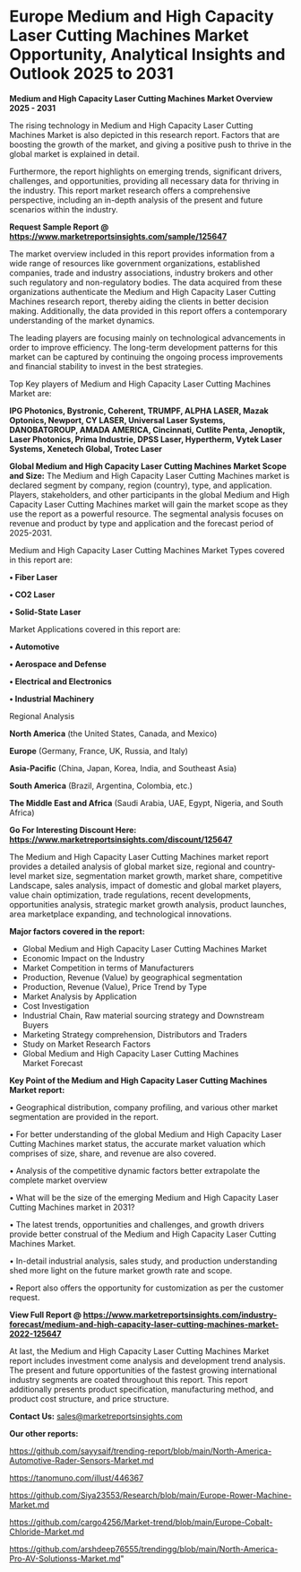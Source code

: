 # Europe Medium and High Capacity Laser Cutting Machines Market Opportunity, Analytical Insights and Outlook 2025 to 2031

<Strong> Medium and High Capacity Laser Cutting Machines Market Overview 2025 - 2031</strong>

The rising technology in Medium and High Capacity Laser Cutting Machines Market is also depicted in this research report. Factors that are boosting the growth of the market, and giving a positive push to thrive in the global market is explained in detail.

Furthermore, the report highlights on emerging trends, significant drivers, challenges, and opportunities, providing all necessary data for thriving in the industry. This report market research offers a comprehensive perspective, including an in-depth analysis of the present and future scenarios within the industry.

<strong>Request Sample Report @ <a href=https://www.marketreportsinsights.com/sample/125647>https://www.marketreportsinsights.com/sample/125647</a></strong>

The market overview included in this report provides information from a wide range of resources like government organizations, established companies, trade and industry associations, industry brokers and other such regulatory and non-regulatory bodies. The data acquired from these organizations authenticate the Medium and High Capacity Laser Cutting Machines research report, thereby aiding the clients in better decision making. Additionally, the data provided in this report offers a contemporary understanding of the market dynamics.

The leading players are focusing mainly on technological advancements in order to improve efficiency. The long-term development patterns for this market can be captured by continuing the ongoing process improvements and financial stability to invest in the best strategies.

Top Key players of Medium and High Capacity Laser Cutting Machines Market are:

<strong>IPG Photonics, Bystronic, Coherent, TRUMPF, ALPHA LASER, Mazak Optonics, Newport, CY LASER, Universal Laser Systems, DANOBATGROUP, AMADA AMERICA, Cincinnati, Cutlite Penta, Jenoptik, Laser Photonics, Prima Industrie, DPSS Laser, Hypertherm, Vytek Laser Systems, Xenetech Global, Trotec Laser</strong>

<strong><b>Global Medium and High Capacity Laser Cutting Machines Market Scope and Size:</b></strong>
The Medium and High Capacity Laser Cutting Machines market is declared segment by company, region (country), type, and application. Players, stakeholders, and other participants in the global Medium and High Capacity Laser Cutting Machines market will gain the market scope as they use the report as a powerful resource. The segmental analysis focuses on revenue and product by type and application and the forecast period of 2025-2031.

Medium and High Capacity Laser Cutting Machines Market Types covered in this report are:

<strong>• Fiber Laser

• CO2 Laser

• Solid-State Laser</strong>

Market Applications covered in this report are:

<strong>• Automotive

• Aerospace and Defense

• Electrical and Electronics

• Industrial Machinery</strong> 

Regional Analysis

<strong>North America</strong> (the United States, Canada, and Mexico)

<strong>Europe</strong> (Germany, France, UK, Russia, and Italy)

<strong>Asia-Pacific</strong> (China, Japan, Korea, India, and Southeast Asia)

<strong>South America</strong> (Brazil, Argentina, Colombia, etc.)

<strong>The Middle East and Africa</strong> (Saudi Arabia, UAE, Egypt, Nigeria, and South Africa)

<strong>Go For Interesting Discount Here: <a href=https://www.marketreportsinsights.com/discount/125647>https://www.marketreportsinsights.com/discount/125647</a></strong>

The Medium and High Capacity Laser Cutting Machines market report provides a detailed analysis of global market size, regional and country-level market size, segmentation market growth, market share, competitive Landscape, sales analysis, impact of domestic and global market players, value chain optimization, trade regulations, recent developments, opportunities analysis, strategic market growth analysis, product launches, area marketplace expanding, and technological innovations.

<strong><b>Major factors covered in the report:</b></strong>
<ul>
  <li>Global Medium and High Capacity Laser Cutting Machines Market </li>
  <li>Economic Impact on the Industry</li>
  <li>Market Competition in terms of Manufacturers</li>
  <li>Production, Revenue (Value) by geographical segmentation</li>
  <li>Production, Revenue (Value), Price Trend by Type</li>
  <li>Market Analysis by Application</li>
  <li>Cost Investigation</li>
  <li>Industrial Chain, Raw material sourcing strategy and Downstream Buyers</li>
  <li>Marketing Strategy comprehension, Distributors and Traders</li>
  <li>Study on Market Research Factors</li>
  <li>Global Medium and High Capacity Laser Cutting Machines Market Forecast</li>
</ul>

<strong><b>Key Point of the Medium and High Capacity Laser Cutting Machines Market report:</b></strong>

• Geographical distribution, company profiling, and various other market segmentation are provided in the report.

• For better understanding of the global Medium and High Capacity Laser Cutting Machines market status, the accurate market valuation which comprises of size, share, and revenue are also covered.

• Analysis of the competitive dynamic factors better extrapolate the complete market overview

• What will be the size of the emerging Medium and High Capacity Laser Cutting Machines market in 2031?

• The latest trends, opportunities and challenges, and growth drivers provide better construal of the Medium and High Capacity Laser Cutting Machines Market.

• In-detail industrial analysis, sales study, and production understanding shed more light on the future market growth rate and scope.

• Report also offers the opportunity for customization as per the customer request.

<strong><b>View Full Report @ <a href=https://www.marketreportsinsights.com/industry-forecast/medium-and-high-capacity-laser-cutting-machines-market-2022-125647>https://www.marketreportsinsights.com/industry-forecast/medium-and-high-capacity-laser-cutting-machines-market-2022-125647</a></b></strong>


At last, the Medium and High Capacity Laser Cutting Machines Market report includes investment come analysis and development trend analysis. The present and future opportunities of the fastest growing international industry segments are coated throughout this report. This report additionally presents product specification, manufacturing method, and product cost structure, and price structure.

<strong>Contact Us:</strong>
sales@marketreportsinsights.com

<strong>Our other reports:</strong>

<a href=https://github.com/sayysaif/trending-report/blob/main/North-America-Automotive-Rader-Sensors-Market.md>https://github.com/sayysaif/trending-report/blob/main/North-America-Automotive-Rader-Sensors-Market.md</a>

<a href=https://tanomuno.com/illust/446367>https://tanomuno.com/illust/446367</a>

<a href=https://github.com/Siya23553/Research/blob/main/Europe-Rower-Machine-Market.md>https://github.com/Siya23553/Research/blob/main/Europe-Rower-Machine-Market.md</a>

<a href=https://github.com/cargo4256/Market-trend/blob/main/Europe-Cobalt-Chloride-Market.md>https://github.com/cargo4256/Market-trend/blob/main/Europe-Cobalt-Chloride-Market.md</a>

<a href=https://github.com/arshdeep76555/trendingg/blob/main/North-America-Pro-AV-Solutionss-Market.md>https://github.com/arshdeep76555/trendingg/blob/main/North-America-Pro-AV-Solutionss-Market.md</a>"
